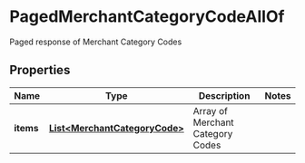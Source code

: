 

# PagedMerchantCategoryCodeAllOf

Paged response of Merchant Category Codes

## Properties

Name | Type | Description | Notes
------------ | ------------- | ------------- | -------------
**items** | [**List&lt;MerchantCategoryCode&gt;**](MerchantCategoryCode.md) | Array of Merchant Category Codes | 



